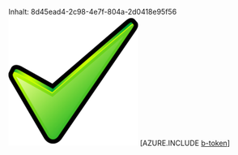 Inhalt: 8d45ead4-2c98-4e7f-804a-2d0418e95f56![Bild](f1354111-4d1d-4de7-8e92-7b2d263b7007.png)
[AZURE.INCLUDE [b-token](5e422641-3f41-41b9-a688-9e3cefeca47e.md)]
